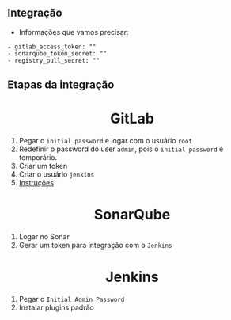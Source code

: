 ## Integração

- Informações que vamos precisar:

```console
- gitlab_access_token: ""
- sonarqube_token_secret: ""
- registry_pull_secret: ""
```

## Etapas da integração

<h1 align="center">GitLab</h1>

1. Pegar o `initial password` e logar com o usuário `root`
2. Redefinir o password do user `admin`, pois o `initial password` é temporário.
3. Criar um token
4. Criar o usuário `jenkins`
0. [Instruções](./configure_gitlab/README.md)

<h1 align="center">SonarQube</h1>

1. Logar no Sonar
2. Gerar um token para integração com o `Jenkins`

<h1 align="center">Jenkins</h1>

1. Pegar o `Initial Admin Password`
2. Instalar plugins padrão